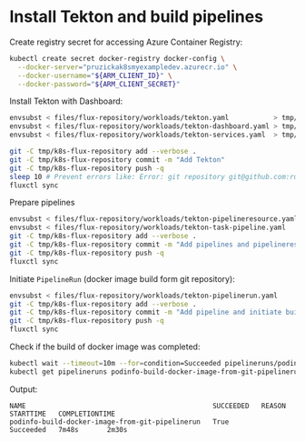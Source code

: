 # Install Tekton and build pipelines

Create registry secret for accessing Azure Container Registry:

```bash
kubectl create secret docker-registry docker-config \
  --docker-server="pruzickak8smyexampledev.azurecr.io" \
  --docker-username="${ARM_CLIENT_ID}" \
  --docker-password="${ARM_CLIENT_SECRET}"
```

Install Tekton with Dashboard:

```bash
envsubst < files/flux-repository/workloads/tekton.yaml           > tmp/k8s-flux-repository/workloads/tekton.yaml
envsubst < files/flux-repository/workloads/tekton-dashboard.yaml > tmp/k8s-flux-repository/workloads/tekton-dashboard.yaml
envsubst < files/flux-repository/workloads/tekton-services.yaml  > tmp/k8s-flux-repository/workloads/tekton-services.yaml

git -C tmp/k8s-flux-repository add --verbose .
git -C tmp/k8s-flux-repository commit -m "Add Tekton"
git -C tmp/k8s-flux-repository push -q
sleep 10 # Prevent errors like: Error: git repository git@github.com:ruzickap/k8s-flux-repository is not ready to sync (status: cloned)
fluxctl sync
```

Prepare pipelines

```bash
envsubst < files/flux-repository/workloads/tekton-pipelineresource.yaml > tmp/k8s-flux-repository/workloads/tekton-pipelineresource.yaml
envsubst < files/flux-repository/workloads/tekton-task-pipeline.yaml    > tmp/k8s-flux-repository/workloads/tekton-task-pipeline.yaml
git -C tmp/k8s-flux-repository add --verbose .
git -C tmp/k8s-flux-repository commit -m "Add pipelines and pipelineresources"
git -C tmp/k8s-flux-repository push -q
fluxctl sync
```

Initiate `PipelineRun` (docker image build form git repository):

```bash
envsubst < files/flux-repository/workloads/tekton-pipelinerun.yaml      > tmp/k8s-flux-repository/workloads/tekton-pipelinerun.yaml
git -C tmp/k8s-flux-repository add --verbose .
git -C tmp/k8s-flux-repository commit -m "Add pipeline and initiate build process"
git -C tmp/k8s-flux-repository push -q
fluxctl sync
```

Check if the build of docker image was completed:

```bash
kubectl wait --timeout=10m --for=condition=Succeeded pipelineruns/podinfo-build-docker-image-from-git-pipelinerun
kubectl get pipelineruns podinfo-build-docker-image-from-git-pipelinerun
```

Output:

```text
NAME                                              SUCCEEDED   REASON      STARTTIME   COMPLETIONTIME
podinfo-build-docker-image-from-git-pipelinerun   True        Succeeded   7m48s       2m30s
```
